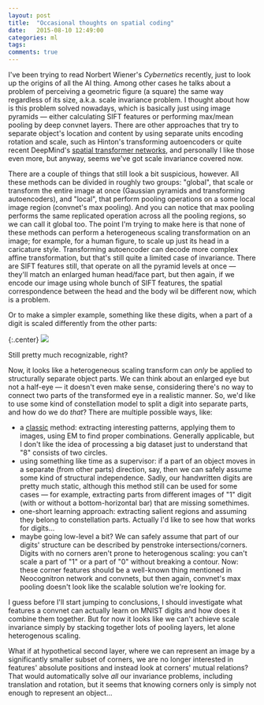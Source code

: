 ```yaml
---
layout: post
title:  "Occasional thoughts on spatial coding"
date:   2015-08-10 12:49:00
categories: ml
tags:
comments: true
---
```


I've been trying to read Norbert Wiener's *Cybernetics* recently, just to look up the origins of all the AI thing. Among other cases he talks about a problem of perceiving a geometric figure (a square) the same way regardless of its size, a.k.a. scale invariance problem. I thought about how is this problem solved nowadays, which is basically just using image pyramids &mdash; either calculating SIFT features or performing max/mean pooling by deep convnet layers. There are other approaches that try to separate object's location and content by using separate units encoding rotation and scale, such as Hinton's transforming autoencoders or quite recent DeepMind's [spatial transformer networks](http://arxiv.org/pdf/1506.02025v1.pdf), and personally I like those even more, but anyway, seems we've got scale invariance covered now.

There are a couple of things that still look a bit suspicious, however. All these methods can be divided in roughly two groups: "global", that scale or transform the entire image at once (Gaussian pyramids and transforming autoencoders), and "local", that perform pooling operations on a some local image region (convnet's max pooling). And you can notice that max pooling performs the same replicated operation across all the pooling regions, so we can call it global too. The point I'm trying to make here is that none of these methods can perform a heterogeneous scaling transformation on an image; for example, for a human figure, to scale up just its head in a caricature style. Transforming autoencoder can decode more complex affine transformation, but that's still quite a limited case of invariance. There are SIFT features still, that operate on all the pyramid levels at once &mdash; they'll match an enlarged human head/face part, but then again, if we encode our image using whole bunch of SIFT features, the spatial correspondence between the head and the body wil be different now, which is a problem.

Or to make a simpler example, something like these digits, when a part of a digit is scaled differently from the other parts:

{:.center}
![][digits]

Still pretty much recognizable, right?

Now, it looks like a heterogeneous scaling transform can *only* be applied to structurally separate object parts. We can think about an enlarged eye but not a half-eye &mdash; it doesn't even make sense, considering there's no way to connect two parts of the transformed eye in a realistic manner. So, we'd like to use some kind of constellation model to split a digit into separate parts, and how do we do *that*? There are multiple possible ways, like:

 * a [classic](https://www.cs.princeton.edu/courses/archive/fall07/cos429/slides/constellation_model.pdf) method: extracting interesting patterns, applying them to images, using EM to find proper combinations. Generally applicable, but I don't like the idea of processing a big dataset just to understand that "8" consists of two circles.
 * using something like time as a supervisor: if a part of an object moves in a separate (from other parts) direction, say, then we can safely assume some kind of structural independence. Sadly, our handwritten digits are pretty much static, although this method still can be used for some cases &mdash; for example, extracting parts from different images of "1" digit (with or without a bottom-horizontal bar) that are missing somethimes.
 * one-short learning approach: extracting salient regions and assuming they belong to constellation parts. Actually I'd like to see how that works for digits...
 * maybe going low-level a bit? We can safely assume that part of our digits' structure can be described by penstroke intersections/corners. Digits with no corners aren't prone to heterogenous scaling: you can't scale a part of "1" or a part of "0" without breaking a contour. Now: these corner features should be a well-known thing mentioned in Neocognitron network and convnets, but then again, convnet's max pooling doesn't look like the scalable solution we're looking for.

I guess before I'll start jumping to conclusions, I should investigate what features a convnet can actually learn on MNIST digits and how does it combine them together. But for now it looks like we can't achieve scale invariance simply by stacking together lots of pooling layers, let alone heterogenous scaling.

What if at hypothetical second layer, where we can represent an image by a significantly smaller subset of corners, we are no longer interested in features' absolute positions and instead look at corners' mutual relations? That would automatically solve *all* our invariance problems, including translation and rotation, but it seems that knowing corners only is simply not enough to represent an object...

[digits]: /assets/article_images/2015-08-10-spatial-coding/digits.png